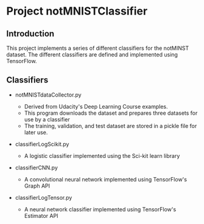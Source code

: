 # Project notMNISTClassifier

## Introduction
   This project implements a series of different classifiers for the notMINST dataset. The different classifiers are defined and implemented using TensorFlow. 
   
## Classifiers
* notMNISTdataCollector.py
   * Derived from Udacity's Deep Learning Course examples.
   * This program downloads the dataset and prepares three datasets for use by a classifier
   * The training, validation, and test dataset are stored in a pickle file for later use. 

* classifierLogScikit.py
   * A logistic classifier implemented using the Sci-kit learn library

* classifierCNN.py
   * A convolutional neural network implemented using TensorFlow's Graph API

* classifierLogTensor.py
   * A neural network classifier implemented using TensorFlow's Estimator API

